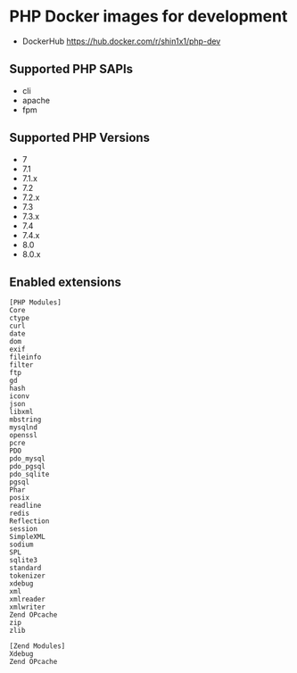 # PHP Docker images for development

* DockerHub
https://hub.docker.com/r/shin1x1/php-dev

## Supported PHP SAPIs

* cli
* apache
* fpm

## Supported PHP Versions

* 7
* 7.1
* 7.1.x
* 7.2
* 7.2.x
* 7.3
* 7.3.x
* 7.4
* 7.4.x
* 8.0
* 8.0.x

## Enabled extensions

```
[PHP Modules]
Core
ctype
curl
date
dom
exif
fileinfo
filter
ftp
gd
hash
iconv
json
libxml
mbstring
mysqlnd
openssl
pcre
PDO
pdo_mysql
pdo_pgsql
pdo_sqlite
pgsql
Phar
posix
readline
redis
Reflection
session
SimpleXML
sodium
SPL
sqlite3
standard
tokenizer
xdebug
xml
xmlreader
xmlwriter
Zend OPcache
zip
zlib

[Zend Modules]
Xdebug
Zend OPcache
```
